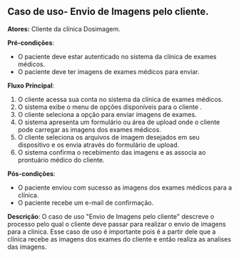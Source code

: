 ﻿


## Caso de uso- Envio de Imagens pelo cliente.

**Atores:** Cliente da clínica Dosimagem.

**Pré-condições**:

-   O paciente deve estar autenticado no sistema da clínica de exames médicos.
-   O paciente deve ter imagens de exames médicos para enviar.

**Fluxo Principal**:

1.  O cliente acessa sua conta no sistema da clínica de exames médicos.
2.  O sistema exibe o menu de opções disponíveis para o cliente .
3.  O cliente  seleciona a opção para enviar imagens de exames.
4.  O sistema apresenta um formulário ou área de upload onde o cliente  pode carregar as imagens dos exames médicos.
5.  O cliente  seleciona os arquivos de imagem desejados em seu dispositivo e os envia através do formulário de upload.
6.  O sistema confirma o recebimento das imagens e as associa ao prontuário médico do cliente.

**Pós-condições**:

-   O paciente enviou com sucesso as imagens dos exames médicos para a clínica.
-   O paciente recebe um e-mail de confirmação.

**Descrição**: O caso de uso "Envio de Imagens pelo cliente" descreve o processo pelo qual o cliente deve passar para realizar o envio de imagens para a clínica. Esse caso de uso é importante pois é a partir dele que a clínica recebe as imagens dos exames do cliente e então realiza as analises das imagens.
